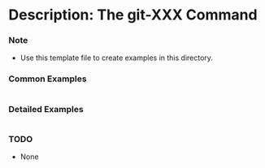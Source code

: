 # Description: The git-XXX Command

### Note
* Use this template file to create examples in this directory.

### Common Examples
```
```

### Detailed Examples
```
```

### TODO
* None
